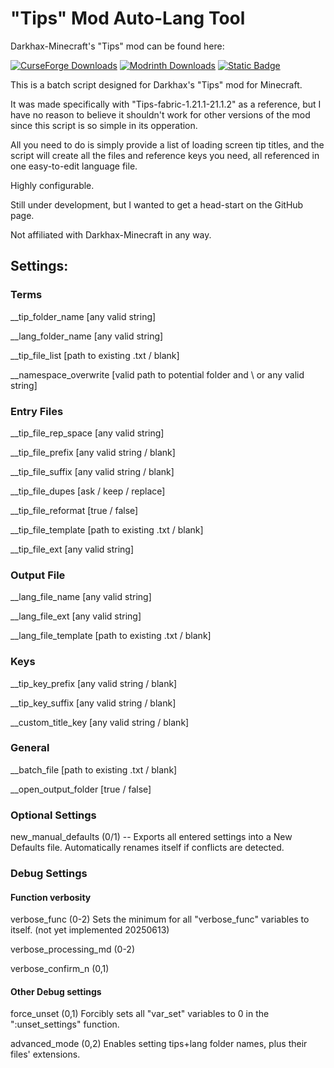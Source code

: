 # "Tips" Mod Auto-Lang Tool
Darkhax-Minecraft's "Tips" mod can be found here:

[![CurseForge Downloads](https://img.shields.io/curseforge/dt/306549?style=for-the-badge&logo=curseforge&label=CurseForge&color=%23F16436)](https://www.curseforge.com/minecraft/mc-mods/tips)
[![Modrinth Downloads](https://img.shields.io/modrinth/dt/AMCbgyVw?style=for-the-badge&logo=modrinth&label=Modrinth&color=%2300AF5C)](https://modrinth.com/mod/tips)
[![Static Badge](https://img.shields.io/badge/Github-Darkhax--Minecraft%2FTips-white?style=for-the-badge&logo=github&color=%23181717)](https://github.com/Darkhax-Minecraft/Tips)


This is a batch script designed for Darkhax's "Tips" mod for Minecraft.

It was made specifically with "Tips-fabric-1.21.1-21.1.2" as a reference, but I have no reason to believe it shouldn't work for other versions of the mod since this script is so simple in its opperation.

All you need to do is simply provide a list of loading screen tip titles, and the script will create all the files and reference keys you need, all referenced in one easy-to-edit language file.

Highly configurable.

Still under development, but I wanted to get a head-start on the GitHub page.

Not affiliated with Darkhax-Minecraft in any way.
## Settings:
### Terms

__tip_folder_name [any valid string]

__lang_folder_name [any valid string]

__tip_file_list [path to existing .txt / blank]

__namespace_overwrite [valid path to potential folder and \ or any valid string]

### Entry Files

__tip_file_rep_space [any valid string]

__tip_file_prefix [any valid string / blank]

__tip_file_suffix [any valid string / blank]

__tip_file_dupes [ask / keep / replace]

__tip_file_reformat [true / false]

__tip_file_template [path to existing .txt / blank]

__tip_file_ext [any valid string]

### Output File

__lang_file_name [any valid string]

__lang_file_ext [any valid string]

__lang_file_template [path to existing .txt / blank]

### Keys

__tip_key_prefix [any valid string / blank]

__tip_key_suffix [any valid string / blank]

__custom_title_key [any valid string / blank]

### General

__batch_file [path to existing .txt / blank]

__open_output_folder [true / false]

### Optional Settings

new_manual_defaults (0/1) -- Exports all entered settings into a New Defaults file. Automatically renames itself if conflicts are detected.

### Debug Settings

#### Function verbosity

verbose_func (0-2) Sets the minimum for all "verbose_func" variables to itself. (not yet implemented 20250613)

verbose_processing_md (0-2)

verbose_confirm_n (0,1)

#### Other Debug settings

force_unset (0,1) Forcibly sets all "var_set" variables to 0 in the ":unset_settings" function.

advanced_mode (0,2) Enables setting tips+lang folder names, plus their files' extensions.

